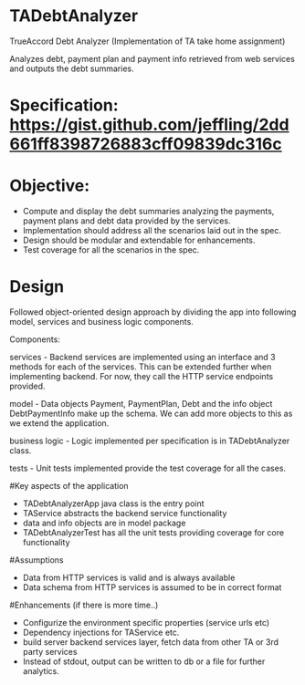 # TADebtAnalyzer
TrueAccord Debt Analyzer (Implementation of TA take home assignment)

Analyzes debt, payment plan and payment info retrieved from web services and outputs the debt summaries.

# Specification: https://gist.github.com/jeffling/2dd661ff8398726883cff09839dc316c

# Objective: 
- Compute and display the debt summaries analyzing the payments, payment plans and debt data provided by the services.
- Implementation should address all the scenarios laid out in the spec.
- Design should be modular and extendable for enhancements.
- Test coverage for all the scenarios in the spec. 

# Design
Followed object-oriented design approach by dividing the app into following model, services and business logic components.  

Components:

services - Backend services are implemented using an interface and 3 methods for each of the services. This can be extended further when implementing backend. For now, they call the HTTP service endpoints provided.

model - Data objects Payment, PaymentPlan, Debt and the info object DebtPaymentInfo make up the schema. We can add more objects to this as we extend the application.

business logic - Logic implemented per specification is in TADebtAnalyzer class.

tests - Unit tests implemented provide the test coverage for all the cases.

#Key aspects of the application
- TADebtAnalyzerApp java class is the entry point
- TAService abstracts the backend service functionality
- data and info objects are in model package
- TADebtAnalyzerTest has all the unit tests providing coverage for core functionality 

#Assumptions
- Data from HTTP services is valid and is always available
- Data schema from HTTP services is assumed to be in correct format

#Enhancements (if there is more time..)
- Configurize the environment specific properties (service urls etc)
- Dependency injections for TAService etc.
- build server backend services layer, fetch data from other TA or 3rd party services
- Instead of stdout, output can be written to db or a file for further analytics.




